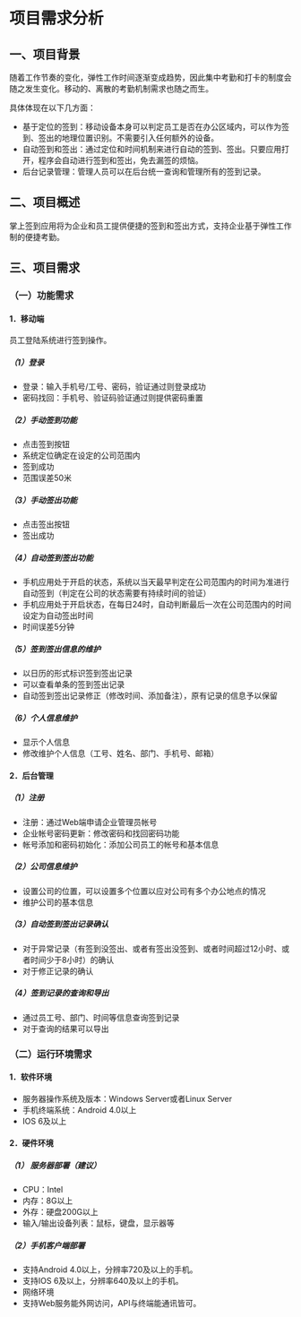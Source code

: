 # 项目需求分析
## 一、项目背景
随着工作节奏的变化，弹性工作时间逐渐变成趋势，因此集中考勤和打卡的制度会随之发生变化。移动的、离散的考勤机制需求也随之而生。

具体体现在以下几方面：
* 基于定位的签到：移动设备本身可以判定员工是否在办公区域内，可以作为签到、签出的地理位置识别。不需要引入任何额外的设备。
* 自动签到和签出：通过定位和时间机制来进行自动的签到、签出。只要应用打开，程序会自动进行签到和签出，免去漏签的烦恼。
* 后台记录管理：管理人员可以在后台统一查询和管理所有的签到记录。

## 二、项目概述
掌上签到应用将为企业和员工提供便捷的签到和签出方式，支持企业基于弹性工作制的便捷考勤。

## 三、项目需求

### （一）功能需求

#### 1．移动端
员工登陆系统进行签到操作。

##### （1）登录
- 登录：输入手机号/工号、密码，验证通过则登录成功
- 密码找回：手机号、验证码验证通过则提供密码重置

##### （2）手动签到功能
- 点击签到按钮
- 系统定位确定在设定的公司范围内
- 签到成功
- 范围误差50米

##### （3）手动签出功能
- 点击签出按钮
- 签出成功

##### （4）自动签到签出功能
- 手机应用处于开启的状态，系统以当天最早判定在公司范围内的时间为准进行自动签到（判定在公司的状态需要有持续时间的验证）
- 手机应用处于开启状态，在每日24时，自动判断最后一次在公司范围内的时间设定为自动签出时间
- 时间误差5分钟

##### （5）签到签出信息的维护
- 以日历的形式标识签到签出记录
- 可以查看单条的签到签出记录
- 自动签到签出记录修正（修改时间、添加备注），原有记录的信息予以保留

##### （6）个人信息维护
- 显示个人信息
- 修改维护个人信息（工号、姓名、部门、手机号、邮箱）

#### 2．后台管理

##### （1）注册
- 注册：通过Web端申请企业管理员帐号
- 企业帐号密码更新：修改密码和找回密码功能
- 帐号添加和密码初始化：添加公司员工的帐号和基本信息

##### （2）公司信息维护
- 设置公司的位置，可以设置多个位置以应对公司有多个办公地点的情况
- 维护公司的基本信息

##### （3）自动签到签出记录确认
- 对于异常记录（有签到没签出、或者有签出没签到、或者时间超过12小时、或者时间少于8小时）的确认
- 对于修正记录的确认

##### （4）签到记录的查询和导出
- 通过员工号、部门、时间等信息查询签到记录
- 对于查询的结果可以导出

### （二）运行环境需求

#### 1．软件环境
- 服务器操作系统及版本：Windows Server或者Linux Server
- 手机终端系统：Android 4.0以上
- IOS 6及以上

#### 2．硬件环境

##### （1） 服务器部署（建议）
- CPU：Intel
- 内存：8G以上
- 外存：硬盘200G以上
- 输入/输出设备列表：鼠标，键盘，显示器等

##### （2）手机客户端部署
- 支持Android 4.0以上，分辨率720及以上的手机。
- 支持IOS 6及以上，分辨率640及以上的手机。
- 网络环境
- 支持Web服务能外网访问，API与终端能通讯皆可。
